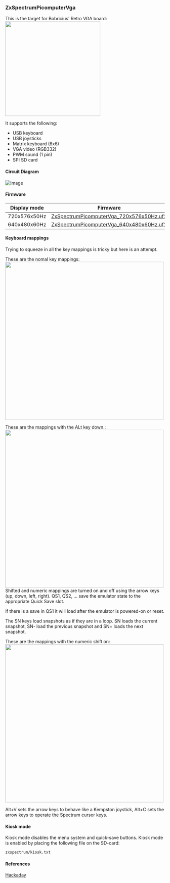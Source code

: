 

### ZxSpectrumPicomputerVga
This is the target for Bobricius' Retro VGA board:<br/>
<img src="retrovga.png" width="300"/>

It supports the following:
* USB keyboard
* USB joysticks
* Matrix keyboard (6x6)
* VGA video (RGB332)
* PWM sound (1 pin)
* SPI SD card

#### Circuit Diagram
![image](ZxSpectrumPicomputerVga.png)

#### Firmware

| Display mode | Firmware |
| - | - |
| 720x576x50Hz | [ZxSpectrumPicomputerVga_720x576x50Hz.uf2](/uf2-rp2040/ZxSpectrumPicomputerVga_720x576x50Hz.uf2) |
| 640x480x60Hz | [ZxSpectrumPicomputerVga_640x480x60Hz.uf2](/uf2-rp2040/ZxSpectrumPicomputerVga_640x480x60Hz.uf2) |

#### Keyboard mappings
Trying to squeeze in all the key mappings is tricky but here is an attempt.

These are the nomal key mappings:<br/>
<img src="retro_vga_keyboard_normal.svg" width="500"/><br/>

These are the mappings with the ALt key down.:<br/>
<img src="retro_vga_keyboard_alt_down.svg" width="500"/><br/>
Shifted and numeric mappings are turned on and off using the arrow keys (up, down, left, right).
QS1, QS2, ...  save the emulator state to the appropriate Quick Save slot.

If there is a save in QS1 it will load after the emulator is powered-on or reset.

The SN keys load snapshots as if they are in a loop. 
SN loads the current snapshot, SN- load the previous snapshot and SN+ loads the next snapshot.

These are the mappings with the numeric shift on:<br/>
<img src="retro_vga_keyboard_num.svg" width="500"/><br/>

Alt+V sets the arrow keys to behave like a Kempston joystick,
Alt+C sets the arrow keys to operate the Spectrum cursor keys.

#### Kiosk mode
Kiosk mode disables the menu system and quick-save buttons. 
Kiosk mode is enabled by placing the following file on the SD-card:
```bash
zxspectrum/kiosk.txt
```

#### References
[Hackaday](https://hackaday.io/project/183398-retrovga-raspbery-pico-multi-retro-computer)